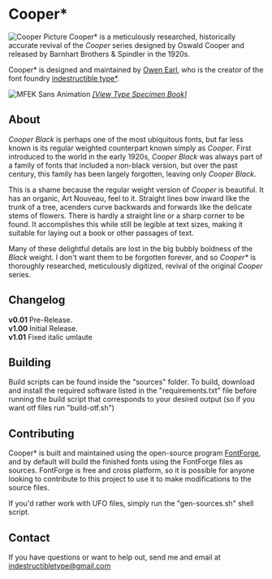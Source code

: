 Cooper\*
========
![Cooper Picture](https://raw.githubusercontent.com/indestructible-type/Cooper/main/documentation/Cooper.svg)
Cooper\* is a meticulously researched, historically accurate revival of the *Cooper* series designed by Oswald Cooper and released by Barnhart Brothers & Spindler in the 1920s.  

Cooper\* is designed and maintained by [Owen Earl](https://ewonrael.github.io/), who is the creator of the font foundry [indestructible type*](http://indestructible-type.github.io).

![MFEK Sans Animation](https://raw.githubusercontent.com/indestructible-type/Cooper/main/documentation/specimin.gif)
*[\[View Type Specimen Book\]](https://raw.githubusercontent.com/indestructible-type/Cooper/main/documentation/Specimin.pdf)*


About
-----
*Cooper Black* is perhaps one of the most ubiquitous fonts, but far less known is its regular weighted counterpart known simply as *Cooper*. First introduced to the world in the early 1920s, *Cooper Black* was always part of a family of fonts that included a non-black version, but over the past century, this family has been largely forgotten, leaving only *Cooper Black*.

This is a shame because the regular weight version of *Cooper* is beautiful. It has an organic, Art Nouveau, feel to it. Straight lines bow inward like the trunk of a tree, acenders curve backwards and forwards like the delicate stems of flowers. There is hardly a straight line or a sharp corner to be found. It accomplishes this while still be legible at text sizes, making it suitable for laying out a book or other passages of text.

Many of these delightful details are lost in the big bubbly boldness of the *Black* weight. I don't want them to be forgotten forever, and so *Cooper\** is thoroughly researched, meticulously digitized, revival of the original *Cooper* series. 

Changelog
---------
<b>v0.01</b>
Pre-Release.<br>
<b>v1.00</b>
Initial Release.<br>
<b>v1.01</b>
Fixed italic umlaute<br>

Building
--------
Build scripts can be found inside the "sources" folder. To build, download and install the required software listed in the "requirements.txt" file before running the build script that corresponds to your desired output (so if you want otf files run "build-otf.sh")

Contributing
---------------
Cooper* is built and maintained using the open-source program [FontForge](https://fontforge.org), and by default will build the finished fonts using the FontForge files as sources. FontForge is free and cross platform, so it is possible for anyone looking to contribute to this project to use it to make modifications to the source files.

If you'd rather work with UFO files, simply run the "gen-sources.sh" shell script.

Contact
-------
If you have questions or want to help out, send me and email at indestructibletype@gmail.com
